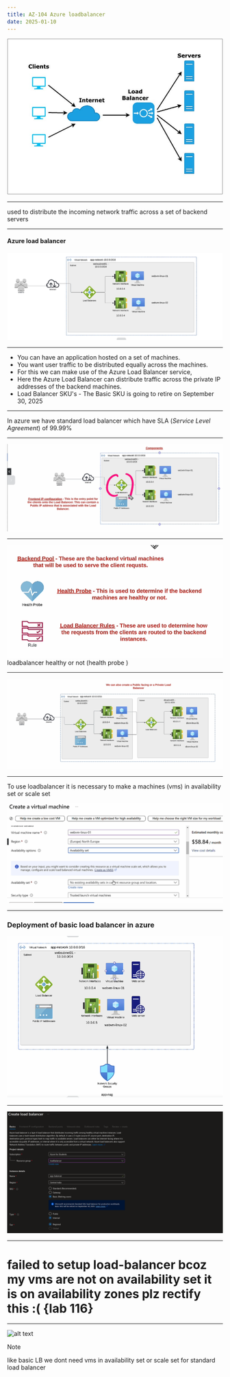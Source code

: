 ```yaml
---
title: AZ-104 Azure loadbalancer
date: 2025-01-10
---
```


![alt text](Pastedimage20241125204024.png)

---
used to distribute the incoming network traffic across a set of backend servers

---
#### Azure load balancer


![alt text](Pastedimage20241125203806.png)

---
- You can have an application hosted on a set of machines.
- You want user traffic to be distributed equally across the machines.
- For this we can make use of the Azure Load Balancer service,
- Here the Azure Load Balancer can distribute traffic across the private IP addresses of the backend machines.
- Load Balancer SKU's - The Basic SKU is going to retire on September 30, 2025
---
In azure we have standard load balancer which have SLA (_Service Level Agreement_) of 99.99% 

---

![alt text](Pastedimage20241125204234.png)

---
![alt text](Pastedimage20241125204308.png)
loadbalancer healthy or not (health probe )

---

![alt text](Pastedimage20241125204506.png)

---

To use  loadbalancer it is necessary to make a machines (vms) in availability set or scale set

![alt text](Pastedimage20241125212332.png)

---
### Deployment of basic load balancer in azure

![alt text](Pastedimage20241125215904.png)

---

![alt text](Pastedimage20241125220040.png)

---

# failed to setup load-balancer bcoz my vms are not on availability set it is on availability zones plz rectify this :(                      {lab 116}


---


![alt text](Pastedimage20241127000727.png)


> [!NOTE]
> like basic LB we dont need vms in availability set or scale set for standard load  balancer 



